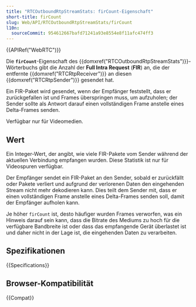 ```yaml
---
title: "RTCOutboundRtpStreamStats: firCount-Eigenschaft"
short-title: firCount
slug: Web/API/RTCOutboundRtpStreamStats/firCount
l10n:
  sourceCommit: 954612667bafd71241a93e8554e8f11afc474ff3
---
```


{{APIRef("WebRTC")}}

Die **`firCount`**-Eigenschaft des {{domxref("RTCOutboundRtpStreamStats")}}-Wörterbuchs gibt die Anzahl der **Full Intra Request** (**FIR**) an, die der entfernte {{domxref("RTCRtpReceiver")}} an diesen {{domxref("RTCRtpSender")}} gesendet hat.

Ein FIR-Paket wird gesendet, wenn der Empfänger feststellt, dass er zurückgefallen ist und Frames überspringen muss, um aufzuholen; der Sender sollte als Antwort darauf einen vollständigen Frame anstelle eines Delta-Frames senden.

Verfügbar nur für Videomedien.

## Wert

Ein Integer-Wert, der angibt, wie viele FIR-Pakete vom Sender während der aktuellen Verbindung empfangen wurden. Diese Statistik ist nur für Videospuren verfügbar.

Der Empfänger sendet ein FIR-Paket an den Sender, sobald er zurückfällt oder Pakete verliert und aufgrund der verlorenen Daten den eingehenden Stream nicht mehr dekodieren kann. Dies teilt dem Sender mit, dass er einen vollständigen Frame anstelle eines Delta-Frames senden soll, damit der Empfänger aufholen kann.

Je höher `firCount` ist, desto häufiger wurden Frames verworfen, was ein Hinweis darauf sein kann, dass die Bitrate des Mediums zu hoch für die verfügbare Bandbreite ist oder dass das empfangende Gerät überlastet ist und daher nicht in der Lage ist, die eingehenden Daten zu verarbeiten.

## Spezifikationen

{{Specifications}}

## Browser-Kompatibilität

{{Compat}}

